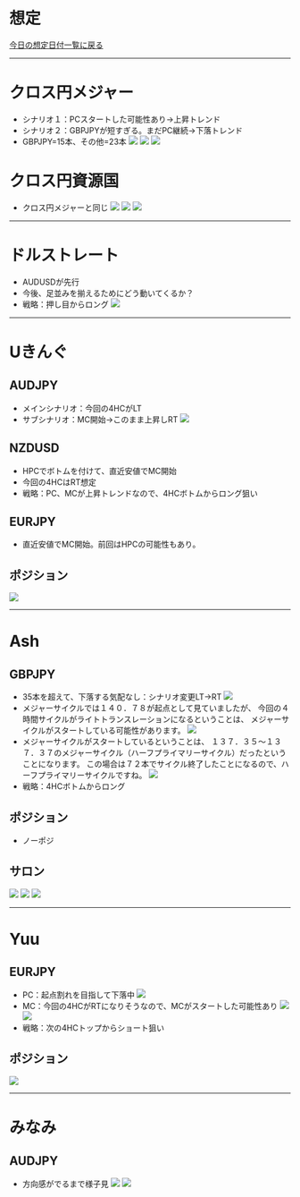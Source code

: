 # 想定
[今日の想定日付一覧に戻る](../../index.md)

---
# クロス円メジャー
- シナリオ１：PCスタートした可能性あり→上昇トレンド
- シナリオ２：GBPJPYが短すぎる。まだPC継続→下落トレンド
- GBPJPY=15本、その他=23本
![](img/2023-01-11-17-21-38.png)
![](img/2023-01-11-17-24-38.png)
![](img/2023-01-11-17-25-23.png)

# クロス円資源国
- クロス円メジャーと同じ
![](img/2023-01-11-17-48-21.png)
![](img/2023-01-11-17-48-39.png)
![](img/2023-01-11-17-48-54.png)

---
# ドルストレート
- AUDUSDが先行
- 今後、足並みを揃えるためにどう動いてくるか？
- 戦略：押し目からロング
![](img/2023-01-11-17-07-17.png)

---
# Uきんぐ
## AUDJPY
- メインシナリオ：今回の4HCがLT
- サブシナリオ：MC開始→このまま上昇しRT
![](img/2023-01-11-18-26-47.png)

## NZDUSD
- HPCでボトムを付けて、直近安値でMC開始
- 今回の4HCはRT想定
- 戦略：PC、MCが上昇トレンドなので、4HCボトムからロング狙い

## EURJPY
- 直近安値でMC開始。前回はHPCの可能性もあり。

## ポジション
![](img/2023-01-11-18-30-01.png)

---
# Ash
## GBPJPY
- 35本を超えて、下落する気配なし：シナリオ変更LT→RT
![](img/2023-01-11-17-50-42.png)
- メジャーサイクルでは１４０．７８が起点として見ていましたが、
  今回の４時間サイクルがライトトランスレーションになるということは、
  メジャーサイクルがスタートしている可能性があります。
![](img/2023-01-11-17-52-01.png)
- メジャーサイクルがスタートしているということは、
  １３７．３５～１３７．３７のメジャーサイクル（ハーフプライマリーサイクル）だったということになります。
  この場合は７２本でサイクル終了したことになるので、ハーフプライマリーサイクルですね。
![](img/2023-01-11-17-53-34.png)
- 戦略：4HCボトムからロング

## ポジション
- ノーポジ

## サロン
![](img/2023-01-11-18-05-40.png)
![](img/2023-01-11-18-04-52.png)
![](img/2023-01-11-18-05-09.png)

---
# Yuu
## EURJPY
- PC：起点割れを目指して下落中
![](img/2023-01-11-18-41-15.png)
- MC：今回の4HCがRTになりそうなので、MCがスタートした可能性あり
![](img/2023-01-11-18-41-46.png)
![](img/2023-01-11-18-43-55.png)
- 戦略：次の4HCトップからショート狙い

## ポジション
![](img/2023-01-11-18-44-42.png)

---
# みなみ
## AUDJPY
- 方向感がでるまで様子見
![](img/2023-01-11-20-51-00.png)
![](img/2023-01-11-20-53-24.png)

